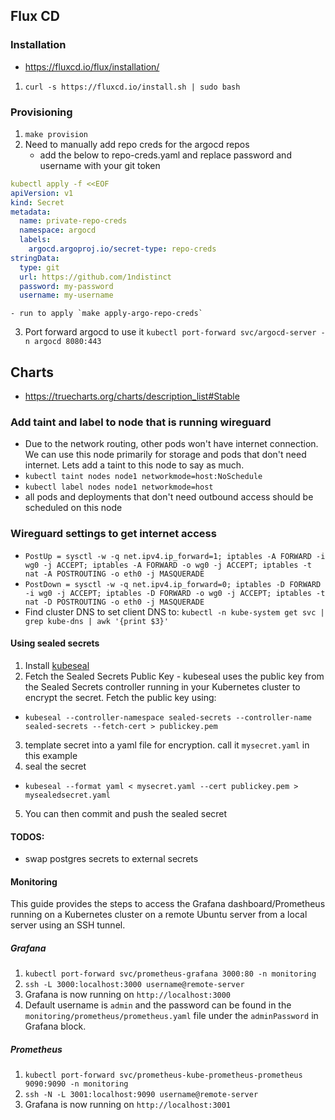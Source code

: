 ## Flux CD
### Installation
- https://fluxcd.io/flux/installation/
1. `curl -s https://fluxcd.io/install.sh | sudo bash`

### Provisioning
1. `make provision`
2. Need to manually add repo creds for the argocd repos
    - add the below to repo-creds.yaml and replace password and username with your git token
```yaml
kubectl apply -f <<EOF
apiVersion: v1
kind: Secret
metadata:
  name: private-repo-creds
  namespace: argocd
  labels:
    argocd.argoproj.io/secret-type: repo-creds
stringData:
  type: git
  url: https://github.com/1ndistinct
  password: my-password
  username: my-username
```
    - run to apply `make apply-argo-repo-creds`
3. Port forward argocd to use it `kubectl port-forward svc/argocd-server -n argocd 8080:443`

## Charts
- https://truecharts.org/charts/description_list#Stable

### Add taint and label to node that is running wireguard
- Due to the network routing, other pods won't have internet connection. We can use this node primarily for storage and pods that don't need internet. Lets add a taint to this node to say as much.
- `kubectl taint nodes node1 networkmode=host:NoSchedule`
- `kubectl label nodes node1 networkmode=host`
- all pods and deployments that don't need outbound access should be scheduled on this node



### Wireguard settings to get internet access
- `PostUp = sysctl -w -q net.ipv4.ip_forward=1; iptables -A FORWARD -i wg0 -j ACCEPT; iptables -A FORWARD -o wg0 -j ACCEPT; iptables -t nat -A POSTROUTING -o eth0 -j MASQUERADE`
- `PostDown = sysctl -w -q net.ipv4.ip_forward=0; iptables -D FORWARD -i wg0 -j ACCEPT; iptables -D FORWARD -o wg0 -j ACCEPT; iptables -t nat -D POSTROUTING -o eth0 -j MASQUERADE`
- Find cluster DNS to set client DNS to: `kubectl -n kube-system get svc | grep kube-dns | awk '{print $3}'`

#### Using sealed secrets
1. Install [kubeseal](https://github.com/bitnami-labs/sealed-secrets?tab=readme-ov-file#linux)
2. Fetch the Sealed Secrets Public Key - kubeseal uses the public key from the Sealed Secrets controller running in your Kubernetes cluster to encrypt the secret. Fetch the public key using:
  - `kubeseal --controller-namespace sealed-secrets --controller-name sealed-secrets --fetch-cert > publickey.pem`
3. template secret into a yaml file for encryption. call it `mysecret.yaml` in this example
4. seal the secret
  - `kubeseal --format yaml < mysecret.yaml --cert publickey.pem > mysealedsecret.yaml`
5. You can then commit and push the sealed secret

#### TODOS:

- swap postgres secrets to external secrets

#### Monitoring

This guide provides the steps to access the Grafana dashboard/Prometheus running on a Kubernetes cluster on a remote Ubuntu server from a local server using an SSH tunnel.

##### Grafana

1. `kubectl port-forward svc/prometheus-grafana 3000:80 -n monitoring`
2. `ssh -L 3000:localhost:3000 username@remote-server`
3. Grafana is now running on `http://localhost:3000`
4. Default username is `admin` and the password can be found in the `monitoring/prometheus/prometheus.yaml` file under the `adminPassword` in Grafana block.

##### Prometheus

1. `kubectl port-forward svc/prometheus-kube-prometheus-prometheus 9090:9090 -n monitoring`
2. `ssh -N -L 3001:localhost:9090 username@remote-server`
3. Grafana is now running on `http://localhost:3001`
